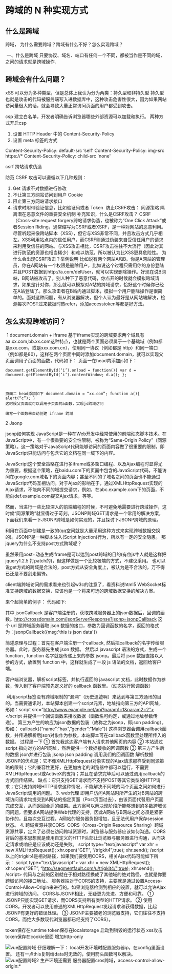 # 跨域的 N 种实现方式

## 什么是跨域
跨域， 为什么需要跨域？跨域有什么不好？怎么实现跨域？

 一、什么是跨域 只要协议、域名、端口有任何一个不同，都被当作是不同的域，之间的请求就是跨域操作.
## 跨域会有什么问题？


xSS 可以分为多种类型，但是总体上我认为分为两类：持久型和非持久型
持久型也就是攻击的代码被服务端写入进数据库中，这种攻击危害性很大，因为如果网站访问量很大的话，就会导致大量正常访问页面的用户都受到攻击。



csp
建立白名单，开发者明确告诉浏览器哪些外部资源可以加载和执行。
两种方式开启csp
1. 设置 HTTP Header 中的 Content-Security-Policy
2. 设置 meta 标签的方式 <meta http-equiv="Content-Security-Policy">


Content-Security-Policy: default-src ‘self’
Content-Security-Policy: img-src https://*
Content-Security-Policy: child-src 'none'

csrf 跨站请求伪造

防范 CSRF 攻击可以遵循以下几种规则：
1. Get 请求不对数据进行修改
2. 不让第三方网站访问到用户 Cookie
3. 阻止第三方网站请求接口
4. 请求时附带验证信息，比如验证码或者 Token
 防止CSRF攻击： 同源策略   隔离潜在恶意文件的重要安全机制 补充知识，什么是CSRF攻击？ CSRF（Cross-site request forgery跨站请求伪造，也被称为“One Click Attack”或者Session Riding，通常缩写为CSRF或者XSRF，是一种对网站的恶意利用。尽管听起来像跨站脚本（XSS），但它与XSS非常不同，并且攻击方式几乎相左。XSS利用站点内的信任用户，而CSRF则通过伪装来自受信任用户的请求来利用受信任的网站。与XSS攻击相比，CSRF攻击往往不大流行（因此对其进行防范的资源也相当稀少）和难以防范，所以被认为比XSS更具危险性。
为什么会出现CSRF攻击？举例说明 比如说有两个网站A和B。你是A网站的管理员，你在A网站有一个权限是删除用户，比如说这个过程只需用你的身份登陆并且POST数据到http://a.com/delUser，就可以实现删除操作。好现在说B网站，B网站被攻击了，别人种下了恶意代码，你点开的时候就会模拟跨域请求，如果是针对你，那么就可以模拟对A站的跨域请求，恰好这个时候你已经在A站登陆了。那么攻击者在B站内通过脚本，模拟一个用户删除操作是很简单的。面对这种问题，有从浏览器解决，但个人认为最好是从网站端解决，检测每次POST过来数据时热refer，添加accesstoken等都是好方法。



## 怎么实现跨域访问？
 1 document.domain + iframe 基于iframe实现的跨域要求两个域具有aa.xx.com,bb.xx.com这种特点，也就是两个页面必须属于一个基础域（例如都是xxx.com，或是xxx.com.cn），使用同一协议（例如都是 http）和同一端口（例如都是80），这样在两个页面中同时添加document.domain，就可以实现父页面调用子页面的函数，代码如下： 页面一在head内添加js如下：
```js document.domain = “xx.com”; function aa(){ alert(“p”); } body添加iframe和js如下 iframe src=”http://localhost:8080/CmsUI/2.html“ id=”i”
document.getElementById(‘i’).onload = function(){ var d = document.getElementById(‘i’).contentWindow; d.a(); };



页面二 head添加如下 document.domain = “xx.com”; function a(){ alert(“c”); }
这时候父页面就可以调用子页面的a函数，实现js跨域访问

编写一个函数来自动创建 iframe 跨域

```

2 Jsonp

jsonp如何实现
JavaScript是一种在Web开发中经常使用的前端动态脚本技术。在JavaScript中，有一个很重要的安全性限制，被称为“Same-Origin Policy”（同源策略）。这一策略对于JavaScript代码能够访问的页面内容做了很重要的限制，即JavaScript只能访问与包含它的文档在同一域下的内容。 

JavaScript这个安全策略在进行多iframe或多窗口编程、以及Ajax编程时显得尤为重要。根据这个策略，在baidu.com下的页面中包含的JavaScript代码，不能访问在google.com域名下的页面内容；甚至不同的子域名之间的页面也不能通过JavaScript代码互相访问。对于Ajax的影响在于，通过XMLHttpRequest实现的Ajax请求，不能向不同的域提交请求，例如，在abc.example.com下的页面，不能向def.example.com提交Ajax请求，等等。 

然而，当进行一些比较深入的前端编程的时候，不可避免地需要进行跨域操作，这时候“同源策略”就显得过于苛刻。JSONP跨域GET请求是一个常用的解决方案，下面我们来看一下JSONP跨域是如何实现的，并且探讨下JSONP跨域的原理。 

利用在页面中创建<script>节点的方法向不同域提交HTTP请求的方法称为JSONP，这项技术可以解决跨域提交Ajax请求的问题。JSONP的工作原理如下所述： 

假设在http://example1.com/index.php这个页面中向http://example2.com/getinfo.php提交GET请求，我们可以将下面的JavaScript代码放在http://example1.com/index.php这个页面中来实现： 
复制代码
代码如下:
```js
var eleScript= document.createElement("script"); 
eleScript.type = "text/javascript"; 
eleScript.src = "http://example2.com/getinfo.php"; 
document.getElementsByTagName("HEAD")[0].appendChild(eleScript); 
```
当GET请求从http://example2.com/getinfo.php返回时，可以返回一段JavaScript代码，这段代码会自动执行，可以用来负责调用http://example1.com/index.php页面中的一个callback函数。 

JSONP的优点是：它不像XMLHttpRequest对象实现的Ajax请求那样受到同源策略的限制；它的兼容性更好，在更加古老的浏览器中都可以运行，不需要XMLHttpRequest或ActiveX的支持；并且在请求完毕后可以通过调用callback的方式回传结果。 

JSONP的缺点则是：它只支持GET请求而不支持POST等其它类型的HTTP请求；它只支持跨域HTTP请求这种情况，不能解决不同域的两个页面之间如何进行JavaScript调用的问题。 
再来一个例子： 
复制代码
代码如下:

```js
var qsData = {'searchWord':$("#searchWord").attr("value"),'currentUserId': 
$("#currentUserId").attr("value"),'conditionBean.pageSize':$("#pageSize").attr("value")}; 
$.ajax({ 
async:false, 
url: http://跨域的dns/document!searchJSONResult.action, 
type: "GET", 
dataType: 'jsonp', 
jsonp: 'jsoncallback', 
data: qsData, 
timeout: 5000, 
beforeSend: function(){ 
//jsonp 方式此方法不被触发.原因可能是dataType如果指定为jsonp的话,就已经不是ajax事件了 
}, 
success: function (json) {//客户端jquery预先定义好的callback函数,成功获取跨域服务器上的json数据后,会动态执行这个callback函数 
if(json.actionErrors.length!=0){ 
alert(json.actionErrors); 
} 
genDynamicContent(qsData,type,json); 
}, 
complete: function(XMLHttpRequest, textStatus){ 
$.unblockUI({ fadeOut: 10 }); 
}, 
error: function(xhr){ 
//jsonp 方式此方法不被触发.原因可能是dataType如果指定为jsonp的话,就已经不是ajax事件了 
//请求出错处理 
alert("请求出错(请检查相关度网络状况.)"); 
} 
}); 
有时也会看到这样的写法： 
$.getJSON("http://跨域的dns/document!searchJSONResult.action?name1="+value1+"&jsoncallback=?", 
function(json){ 
if(json.属性名==值){ 
// 执行代码 
} 
}); 

```
这种方式其实是上例$.ajax({..}) api的一种高级封装，有些$.ajax api底层的参数就被封装而不可见了。 
这样，jquery就会拼装成如下的url get请求： 
复制代码
代码如下:

http://跨域的dns/document!searchJSONResult.action?&jsoncallback=jsonp1236827957501&_=1236828192549&searchWord= 
%E7%94%A8%E4%BE%8B¤tUserId=5351&conditionBean.pageSize=15 

在响应端(http://跨域的dns/document!searchJSONResult.action)，通过 jsoncallback = request.getParameter("jsoncallback") 得到jquery端随后要回调的js function name:jsonp1236827957501 然后 response的内容为一个Script Tags:"jsonp1236827957501("+按请求参数生成的json数组+")"; jquery就会通过回调方法动态加载调用这个js tag:jsonp1236827957501(json数组); 这样就达到了跨域数据交换的目的。 

JSONP原理 
JSONP的最基本的原理是：动态添加一个<script>标签，而script标签的src属性是没有跨域的限制的。这样说来，这种跨域方式其实与ajax XmlHttpRequest协议无关了。 
这样其实"jQuery AJAX跨域问题"就成了个伪命题，jquery $.ajax方法名有误导人之嫌。 
如果设为dataType: 'jsonp'，这个$.ajax方法就和ajax XmlHttpRequest没什么关系了，取而代之的则是JSONP协议。JSONP是一个非官方的协议，它允许在服务器端集成Script tags返回至客户端，通过javascript callback的形式实现跨域访问。 

JSONP即JSON with Padding。由于同源策略的限制，XmlHttpRequest只允许请求当前源（域名、协议、端口）的资源。如果要进行跨域请求， 我们可以通过使用html的script标记来进行跨域请求，并在响应中返回要执行的script代码，其中可以直接使用JSON传递javascript对象。 这种跨域的通讯方式称为JSONP。 

jsonCallback 函数jsonp1236827957501(....)：是浏览器客户端注册的，获取跨域服务器上的json数据后，回调的函数 

Jsonp的执行过程如下： 
首先在客户端注册一个callback (如:'jsoncallback'), 然后把callback的名字(如:jsonp1236827957501)传给服务器。注意：服务端得到callback的数值后，要用jsonp1236827957501(......)把将要输出的json内容包括起来，此时，服务器生成 json 数据才能被客户端正确接收。 

然后以 javascript 语法的方式，生成一个function， function 名字就是传递上来的参数 'jsoncallback'的值 jsonp1236827957501 . 
最后将 json 数据直接以入参的方式，放置到 function 中，这样就生成了一段 js 语法的文档，返回给客户端。 

客户端浏览器，解析script标签，并执行返回的 javascript 文档，此时javascript文档数据，作为参数， 传入到了客户端预先定义好的 callback 函数(如上例中jquery $.ajax()方法封装的的success: function (json))里。 
可以说jsonp的方式原理上和<script src="http://跨域/...xx.js"></script>是一致的(qq空间就是大量采用这种方式来实现跨域数据交换的)。JSONP是一种脚本注入(Script Injection)行为，所以有一定的安全隐患。 
那jquery为什么不支持post方式跨域呢？ 

虽然采用post+动态生成iframe是可以达到post跨域的目的(有位js牛人就是这样把jquery1.2.5 打patch的)，但这样做是一个比较极端的方式，不建议采用。 
也可以说get方式的跨域是合法的，post方式从安全角度上，被认为是不合法的，万不得已还是不要剑走偏锋。 

client端跨域访问的需求看来也引起w3c的注意了，看资料说html5 WebSocket标准支持跨域的数据交换，应该也是一个将来可选的跨域数据交换的解决方案。 

来个超简单的例子： 
代码如下:

<!DOCTYPE html PUBLIC "-//W3C//DTD XHTML 1.0 Transitional//EN" "http://www.w3.org/TR/xhtml1/DTD/xhtml1-transitional.dtd"> 
<html xmlns="http://www.w3.org/1999/xhtml" > 
<head> 
<title>Test Jsonp</title> 
<script type="text/javascript"> 
function jsonpCallback(result) 
{ 
alert(result.msg); 
} 
</script> 
<script type="text/javascript" src="http://crossdomain.com/jsonServerResponse?jsonp=jsonpCallback"></script> 
</head> 
<body> 
</body> 
</html> 

其中 jsonCallback 是客户端注册的，获取跨域服务器上的json数据后，回调的函数。http://crossdomain.com/jsonServerResponse?jsonp=jsonpCallback 这个 url 是跨域服务器取 json 数据的接口，参数为回调函数的名字，返回的格式为：jsonpCallback({msg:'this is json data'}) 

简述原理与过程：首先在客户端注册一个callback, 然后把callback的名字传给服务器。此时，服务器先生成 json 数据。 然后以 javascript 语法的方式，生成一个function , function 名字就是传递上来的参数 jsonp。最后将 json 数据直接以入参的方式，放置到 function 中，这样就生成了一段 js 语法的文档，返回给客户端。 

客户端浏览器，解析script标签，并执行返回的 javascript 文档，此时数据作为参数，传入到了客户端预先定义好的 callback 函数里。（动态执行回调函数）

 利用script标签没有跨域限制的“漏洞”（历史遗迹啊）来达到与第三方通讯的目的。当需要通讯时，本站脚本创建一个script元素，地址指向第三方的API网址，形如：script src=”http://www.example.net/api?param1=1&param2=2"></script 并提供一个回调函数来接收数据（函数名可约定，或通过地址参数传递）。 第三方产生的响应为json数据的包装（故称之为jsonp，即json padding），形如： callback({“name”:”hax”,”gender”:”Male”}) 这样浏览器会调用callback函数，并传递解析后json对象作为参数。本站脚本可在callback函数里处理所传入的数据。
过程屡一下 ① 首先我这边客户端有人请求其他网页的内容 ② 本站通过script 指向对方的API网址，然后提供一个数据接收的回调函数 ③ 第三方产生后的数据 json并进行包装 jsonp json padding 调用我们的回调函数 解析数据
JSONP的优点是：它不像XMLHttpRequest对象实现的Ajax请求那样受到同源策略的限制；它的兼容性更好，在更加古老的浏览器中都可以运行，不需要XMLHttpRequest或ActiveX的支持；并且在请求完毕后可以通过调用callback的方式回传结果。 缺点：它只支持GET请求而不支持POST等其它类型的HTTP请求；它只支持跨域HTTP请求这种情况，不能解决不同域的两个页面之间如何进行JavaScript调用的问题。
3. web代理 即用户访问A网站时所产生的对B网站的跨域访问请求均提交到A网站的指定页面（Post页面过去），由该页面代替用户页面完成交互，从而返回合适的结果。此方案可以解决现阶段所能够想到的多数跨域访问问题，但要求A网站提供Web代理的支持，因此A网站与B网站之间必须是紧密协作的，且每次交互过程，A网站的服务器负担增加，且无法代用户保存session状态。
4. 跨域资源共享CORS   CORS（Cross-Origin Resource Sharing）跨域资源共享，定义了必须在访问跨域资源时，浏览器与服务器应该如何沟通。CORS背后的基本思想就是使用自定义的HTTP头部让浏览器与服务器进行沟通，从而决定请求或响应是应该成功还是失败。 script type=”text/javascript” var xhr = new XMLHttpRequest(); xhr.open(“GET”, “/trigkit4”,true); xhr.send(); /script 以上的trigkit4是相对路径，如果我们要使用CORS，相关Ajax代码可能如下所示： script type=”text/javascript”> var xhr = new XMLHttpRequest(); xhr.open(“GET”, “http://segmentfault.com/u/trigkit4/",true); xhr.send(); /script> 代码与之前的区别就在于相对路径换成了其他域的绝对路径，也就是你要跨域访问的接口地址。
服务器端对于CORS的支持，主要就是通过设置Access-Control-Allow-Origin来进行的。如果浏览器检测到相应的设置，就可以允许Ajax进行跨域的访问。
CORS与JSONP相比，无疑更为先进、方便和可靠。 ① JSONP只能实现GET请求，而CORS支持所有类型的HTTP请求。 ② 使用CORS，开发者可以使用普通的XMLHttpRequest发起请求和获得数据，比起JSONP有更好的错误处理。 ③ JSONP主要被老的浏览器支持，它们往往不支持CORS，而绝大多数现代浏览器都已经支持了CORS）。

token保存在runtime
token保存在localstorage 启动到销毁的运行状态 xss攻击
token保存在cookie里面 增加http-only



![vue配置跨域](http://pvt7l4h05.bkt.clouddn.com/2019-08-19-Pasted%20Graphic%2026.png)
仔细理解一下：
local开发环境时配置服务器ip，在config里面设置。
还有一点this复制给data时无效的，使用箭头函数可以解决。
![vue配置跨域2](http://pvt7l4h05.bkt.clouddn.com/2019-08-19-Pasted%20Graphic%2027.png)
生产环境还需要 服务器配置cros跨域，access-control-allow-origin:*

